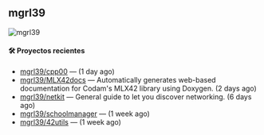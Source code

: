 ## mgrl39 
<p align="left"> <img src="https://komarev.com/ghpvc/?username=mgrbl&label=Profile%20views&color=0e75b6&style=flat" alt="mgrl39" /> </p>












#### 🛠 Proyectos recientes

- [mgrl39/cpp00](https://github.com/mgrl39/cpp00) —  (1 day ago)
- [mgrl39/MLX42docs](https://github.com/mgrl39/MLX42docs) — Automatically generates web-based documentation for Codam&#39;s MLX42 library using Doxygen. (2 days ago)
- [mgrl39/netkit](https://github.com/mgrl39/netkit) — General guide to let you discover networking. (6 days ago)
- [mgrl39/schoolmanager](https://github.com/mgrl39/schoolmanager) —  (1 week ago)
- [mgrl39/42utils](https://github.com/mgrl39/42utils) —  (1 week ago)




